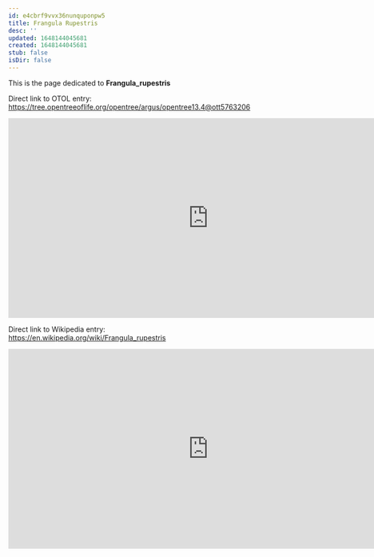 ```yaml
---
id: e4cbrf9vvx36nunquponpw5
title: Frangula Rupestris
desc: ''
updated: 1648144045681
created: 1648144045681
stub: false
isDir: false
---
```

This is the page dedicated to **Frangula_rupestris**


Direct link to OTOL entry: https://tree.opentreeoflife.org/opentree/argus/opentree13.4@ott5763206



<html>
    <body>
    <iframe src="https://tree.opentreeoflife.org/opentree/argus/opentree13.4@ott5763206"
    width="800" height="400" frameborder="0" allowfullscreen> </iframe>
    </body>
</html>
    


Direct link to Wikipedia entry: https://en.wikipedia.org/wiki/Frangula_rupestris



<html>
    <body>
    <iframe src="https://en.wikipedia.org/wiki/Frangula_rupestris"
    width="800" height="400" frameborder="0" allowfullscreen> </iframe>
    </body>
</html>
    
